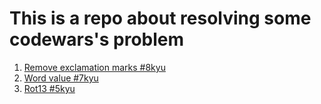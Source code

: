 # This is a repo about resolving some codewars's problem

1. [Remove exclamation marks #8kyu](0001-Remove-exclamation-marks-#8kyu/)
2. [Word value #7kyu](0002-Word-values-#7kyu/)
3. [Rot13 #5kyu](0003-Rot13-#5kyu/)